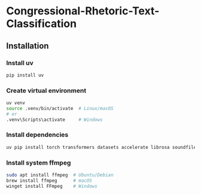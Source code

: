 # Congressional-Rhetoric-Text-Classification

## Installation

### Install uv
```bash
pip install uv
```

### Create virtual environment
```bash
uv venv
source .venv/bin/activate  # Linux/macOS
# or
.venv\Scripts\activate     # Windows
```

### Install dependencies
```bash
uv pip install torch transformers datasets accelerate librosa soundfile scikit-learn numpy pandas tqdm ffmpeg-python pydub
```

### Install system ffmpeg
```bash
sudo apt install ffmpeg  # Ubuntu/Debian
brew install ffmpeg      # macOS
winget install FFmpeg    # Windows
```
